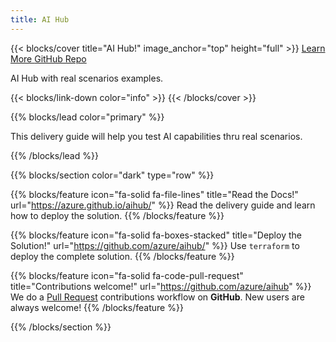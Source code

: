 ```yaml
---
title: AI Hub
---
```


{{< blocks/cover title="AI Hub!" image_anchor="top" height="full" >}}
<a class="btn btn-lg btn-primary me-3 mb-4" href="/aihub/docs/">
  Learn More <i class="fas fa-arrow-alt-circle-right ms-2"></i>
</a>
<a class="btn btn-lg btn-secondary me-3 mb-4" href="https://github.com/azure/aihub">
  GitHub Repo <i class="fab fa-github ms-2 "></i>
</a>
<p class="lead mt-5">AI Hub with real scenarios examples.</p>
{{< blocks/link-down color="info" >}}
{{< /blocks/cover >}}


{{% blocks/lead color="primary" %}}

This delivery guide will help you test AI capabilities thru real scenarios.

{{% /blocks/lead %}}


{{% blocks/section color="dark" type="row" %}}

{{% blocks/feature icon="fa-solid fa-file-lines" title="Read the Docs!" url="https://azure.github.io/aihub/" %}}
Read the delivery guide and learn how to deploy the solution.
{{% /blocks/feature %}}

{{% blocks/feature icon="fa-solid fa-boxes-stacked" title="Deploy the Solution!" url="https://github.com/azure/aihub/" %}}
Use `terraform` to deploy the complete solution.
{{% /blocks/feature %}}

{{% blocks/feature icon="fa-solid fa-code-pull-request" title="Contributions welcome!" url="https://github.com/azure/aihub" %}}
We do a [Pull Request](https://github.com/azure/aihub/pulls) contributions workflow on **GitHub**. New users are always welcome!
{{% /blocks/feature %}}

{{% /blocks/section %}}
